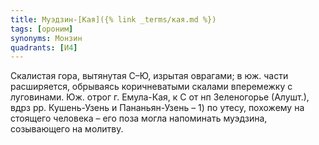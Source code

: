 ```yaml
---
title: Муэдзин-[Кая]({% link _terms/кая.md %})
tags: [ороним]
synonyms: Монзин
quadrants: [И4]
---
```


Скалистая гора, вытянутая С–Ю, изрытая оврагами; в юж. части расширяется,
обрываясь коричневатыми скалами вперемежку с луговинами. Юж. отрог г. Емула-Кая,
к С от нп Зеленогорье (Алушт.), вдрз рр. Кушень-Узень и Пананьян-Узень – 1) по
утесу, похожему на стоящего человека – его поза могла напоминать муэдзина,
созывающего на молитву.
